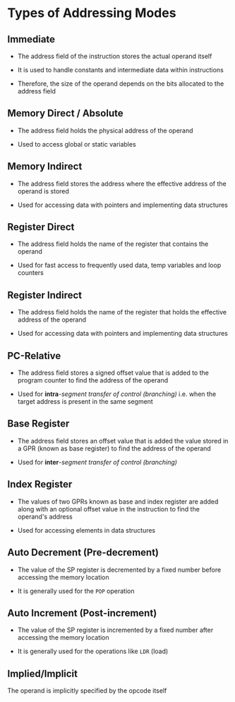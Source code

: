 # Types of Addressing Modes

## Immediate

- The address field of the instruction stores the actual operand itself

- It is used to handle constants and intermediate data within instructions

- Therefore, the size of the operand depends on the bits allocated to the address
field

## Memory Direct / Absolute

- The address field holds the physical address of the operand

- Used to access global or static variables

## Memory Indirect

- The address field stores the address where the effective address of the operand
is stored

- Used for accessing data with pointers and implementing data structures

## Register Direct

- The address field holds the name of the register that contains the operand

- Used for fast access to frequently used data, temp variables and loop counters

## Register Indirect

- The address field holds the name of the register that holds the effective address
of the operand

- Used for accessing data with pointers and implementing data structures

## PC-Relative

- The address field stores a signed offset value that is added to the program counter
to find the address of the operand

- Used for **intra**-*segment transfer of control (branching)* i.e. when the target
address is present in the same segment

## Base Register

- The address field stores an offset value that is added the value stored in a GPR
(known as base register) to find the address of the operand

- Used for **inter**-*segment transfer of control (branching)*

## Index Register

- The values of two GPRs known as base and index register are added along with an
optional offset value in the instruction to find the operand's address

- Used for accessing elements in data structures

## Auto Decrement (Pre-decrement)

- The value of the SP register is decremented by a fixed number before accessing
the memory location

- It is generally used for the `POP` operation

## Auto Increment (Post-increment)

- The value of the SP register is incremented by a fixed number after accessing
the memory location

- It is generally used for the operations like `LDR` (load)

## Implied/Implicit

The operand is implicitly specified by the opcode itself
